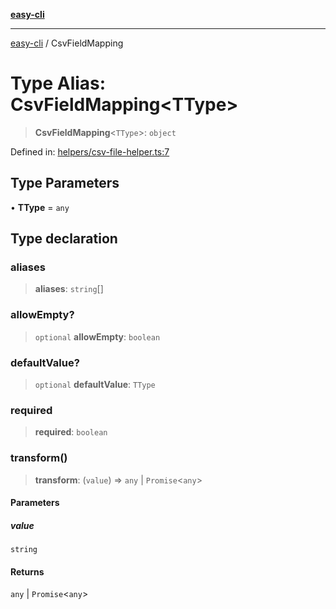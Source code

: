 [**easy-cli**](../README.md)

***

[easy-cli](../globals.md) / CsvFieldMapping

# Type Alias: CsvFieldMapping\<TType\>

> **CsvFieldMapping**\<`TType`\>: `object`

Defined in: [helpers/csv-file-helper.ts:7](https://github.com/patrickeaton/easy-cli/blob/ab5cb143feca4db651c6301eb08aa7237cd71b79/src/helpers/csv-file-helper.ts#L7)

## Type Parameters

• **TType** = `any`

## Type declaration

### aliases

> **aliases**: `string`[]

### allowEmpty?

> `optional` **allowEmpty**: `boolean`

### defaultValue?

> `optional` **defaultValue**: `TType`

### required

> **required**: `boolean`

### transform()

> **transform**: (`value`) => `any` \| `Promise`\<`any`\>

#### Parameters

##### value

`string`

#### Returns

`any` \| `Promise`\<`any`\>
